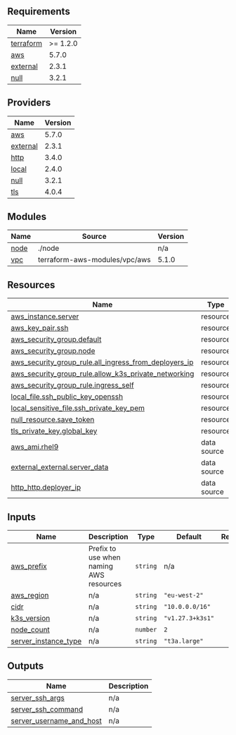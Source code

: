 <!-- BEGIN_TF_DOCS -->
## Requirements

| Name | Version |
|------|---------|
| <a name="requirement_terraform"></a> [terraform](#requirement\_terraform) | >= 1.2.0 |
| <a name="requirement_aws"></a> [aws](#requirement\_aws) | 5.7.0 |
| <a name="requirement_external"></a> [external](#requirement\_external) | 2.3.1 |
| <a name="requirement_null"></a> [null](#requirement\_null) | 3.2.1 |

## Providers

| Name | Version |
|------|---------|
| <a name="provider_aws"></a> [aws](#provider\_aws) | 5.7.0 |
| <a name="provider_external"></a> [external](#provider\_external) | 2.3.1 |
| <a name="provider_http"></a> [http](#provider\_http) | 3.4.0 |
| <a name="provider_local"></a> [local](#provider\_local) | 2.4.0 |
| <a name="provider_null"></a> [null](#provider\_null) | 3.2.1 |
| <a name="provider_tls"></a> [tls](#provider\_tls) | 4.0.4 |

## Modules

| Name | Source | Version |
|------|--------|---------|
| <a name="module_node"></a> [node](#module\_node) | ./node | n/a |
| <a name="module_vpc"></a> [vpc](#module\_vpc) | terraform-aws-modules/vpc/aws | 5.1.0 |

## Resources

| Name | Type |
|------|------|
| [aws_instance.server](https://registry.terraform.io/providers/hashicorp/aws/5.7.0/docs/resources/instance) | resource |
| [aws_key_pair.ssh](https://registry.terraform.io/providers/hashicorp/aws/5.7.0/docs/resources/key_pair) | resource |
| [aws_security_group.default](https://registry.terraform.io/providers/hashicorp/aws/5.7.0/docs/resources/security_group) | resource |
| [aws_security_group.node](https://registry.terraform.io/providers/hashicorp/aws/5.7.0/docs/resources/security_group) | resource |
| [aws_security_group_rule.all_ingress_from_deployers_ip](https://registry.terraform.io/providers/hashicorp/aws/5.7.0/docs/resources/security_group_rule) | resource |
| [aws_security_group_rule.allow_k3s_private_networking](https://registry.terraform.io/providers/hashicorp/aws/5.7.0/docs/resources/security_group_rule) | resource |
| [aws_security_group_rule.ingress_self](https://registry.terraform.io/providers/hashicorp/aws/5.7.0/docs/resources/security_group_rule) | resource |
| [local_file.ssh_public_key_openssh](https://registry.terraform.io/providers/hashicorp/local/latest/docs/resources/file) | resource |
| [local_sensitive_file.ssh_private_key_pem](https://registry.terraform.io/providers/hashicorp/local/latest/docs/resources/sensitive_file) | resource |
| [null_resource.save_token](https://registry.terraform.io/providers/hashicorp/null/3.2.1/docs/resources/resource) | resource |
| [tls_private_key.global_key](https://registry.terraform.io/providers/hashicorp/tls/latest/docs/resources/private_key) | resource |
| [aws_ami.rhel9](https://registry.terraform.io/providers/hashicorp/aws/5.7.0/docs/data-sources/ami) | data source |
| [external_external.server_data](https://registry.terraform.io/providers/hashicorp/external/2.3.1/docs/data-sources/external) | data source |
| [http_http.deployer_ip](https://registry.terraform.io/providers/hashicorp/http/latest/docs/data-sources/http) | data source |

## Inputs

| Name | Description | Type | Default | Required |
|------|-------------|------|---------|:--------:|
| <a name="input_aws_prefix"></a> [aws\_prefix](#input\_aws\_prefix) | Prefix to use when naming AWS resources | `string` | n/a | yes |
| <a name="input_aws_region"></a> [aws\_region](#input\_aws\_region) | n/a | `string` | `"eu-west-2"` | no |
| <a name="input_cidr"></a> [cidr](#input\_cidr) | n/a | `string` | `"10.0.0.0/16"` | no |
| <a name="input_k3s_version"></a> [k3s\_version](#input\_k3s\_version) | n/a | `string` | `"v1.27.3+k3s1"` | no |
| <a name="input_node_count"></a> [node\_count](#input\_node\_count) | n/a | `number` | `2` | no |
| <a name="input_server_instance_type"></a> [server\_instance\_type](#input\_server\_instance\_type) | n/a | `string` | `"t3a.large"` | no |

## Outputs

| Name | Description |
|------|-------------|
| <a name="output_server_ssh_args"></a> [server\_ssh\_args](#output\_server\_ssh\_args) | n/a |
| <a name="output_server_ssh_command"></a> [server\_ssh\_command](#output\_server\_ssh\_command) | n/a |
| <a name="output_server_username_and_host"></a> [server\_username\_and\_host](#output\_server\_username\_and\_host) | n/a |
<!-- END_TF_DOCS -->